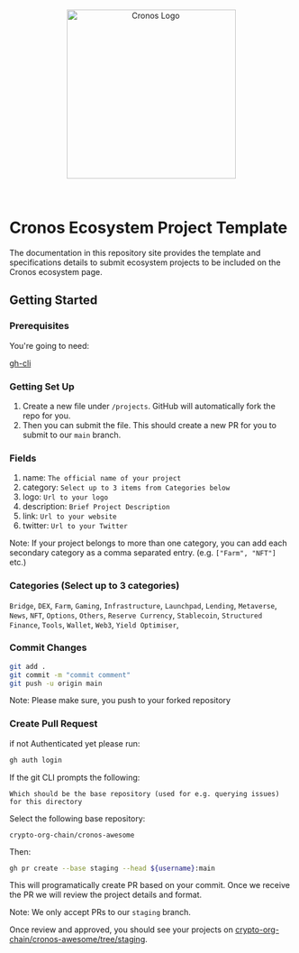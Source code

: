 <br />
<p align="center">
  <img src="./docs/assets/cronos.svg" alt="Cronos Logo" width="300">
</p>
<br />

# Cronos Ecosystem Project Template

The documentation in this repository site provides the template and specifications details to submit ecosystem projects to be included on the Cronos ecosystem page.

## Getting Started

### Prerequisites

You're going to need:

[gh-cli](https://cli.github.com/)

### Getting Set Up

1. Create a new file under `/projects`. GitHub will automatically fork the repo for you.
2. Then you can submit the file. This should create a new PR for you to submit to our `main` branch.


### Fields 
1. name: `The official name of your project`
2. category: `Select up to 3 items from Categories below`
3. logo: `Url to your logo`
4. description: `Brief Project Description`
5. link: `Url to your website`
6. twitter: `Url to your Twitter`

Note: If your project belongs to more than one category, you can add each secondary category as a comma separated entry. (e.g. `["Farm", "NFT"]` etc.)

### Categories (Select up to 3 categories)
`Bridge`,
`DEX`,
`Farm`,
`Gaming`,
`Infrastructure`,
`Launchpad`,
`Lending`,
`Metaverse`,
`News`,
`NFT`,
`Options`,
`Others`,
`Reserve Currency`,
`Stablecoin`,
`Structured Finance`,
`Tools`,
`Wallet`,
`Web3`,
`Yield Optimiser`,

### Commit Changes
```bash
git add .
git commit -m "commit comment"
git push -u origin main 
```
Note: Please make sure, you push to your forked repository

### Create Pull Request
if not Authenticated yet please run:

```bash
gh auth login
```
If the git CLI prompts the following: 

`Which should be the base repository (used for e.g. querying issues) for this directory`

Select the following base repository:

`crypto-org-chain/cronos-awesome`

Then:

```bash
gh pr create --base staging --head ${username}:main
```
This will programatically create PR based on your commit. Once we receive the PR we will review the project details and format.

Note: We only accept PRs to our `staging` branch.

Once review and approved, you should see your projects on [crypto-org-chain/cronos-awesome/tree/staging](https://github.com/crypto-org-chain/cronos-awesome/tree/staging).
